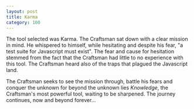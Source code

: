 ```yaml
---
layout: post
title: Karma
category: 100
---
```

The tool selected was Karma. The Craftsman sat down with a clear mission in mind.
He whispered to himself, while hesitating and despite his fear, "a test suite for Javascript must exist".
The fear and cause for hesitation stemmed from the fact that the Craftsman had little to no experience
with this tool. The Craftsman heard also of the traps that plagued the Javascript land.

The Craftsman seeks to see the mission through, battle his fears and conquer the unknown
for beyond the unknown lies *Knowledge*, the Craftsman's most powerful tool, waiting to be sharpened.
The journey continues, now and beyond forever...
